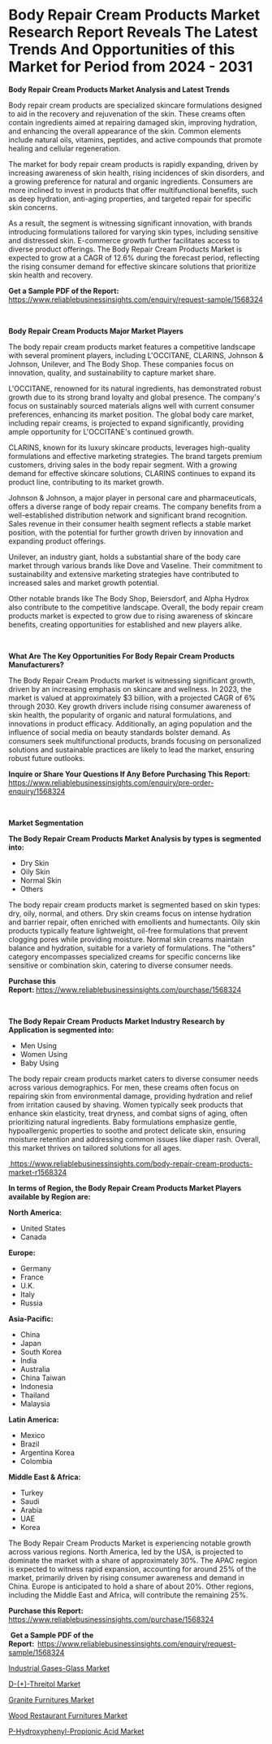 <p><h1>Body Repair Cream Products Market Research Report Reveals The Latest Trends And Opportunities of this Market for Period from 2024 - 2031</h1></p><p><strong>Body Repair Cream Products Market Analysis and Latest Trends</strong></p>
<p><p>Body repair cream products are specialized skincare formulations designed to aid in the recovery and rejuvenation of the skin. These creams often contain ingredients aimed at repairing damaged skin, improving hydration, and enhancing the overall appearance of the skin. Common elements include natural oils, vitamins, peptides, and active compounds that promote healing and cellular regeneration. </p><p>The market for body repair cream products is rapidly expanding, driven by increasing awareness of skin health, rising incidences of skin disorders, and a growing preference for natural and organic ingredients. Consumers are more inclined to invest in products that offer multifunctional benefits, such as deep hydration, anti-aging properties, and targeted repair for specific skin concerns. </p><p>As a result, the segment is witnessing significant innovation, with brands introducing formulations tailored for varying skin types, including sensitive and distressed skin. E-commerce growth further facilitates access to diverse product offerings. The Body Repair Cream Products Market is expected to grow at a CAGR of 12.6% during the forecast period, reflecting the rising consumer demand for effective skincare solutions that prioritize skin health and recovery.</p></p>
<p><strong>Get a Sample PDF of the Report:&nbsp;</strong> <a href="https://www.reliablebusinessinsights.com/enquiry/request-sample/1568324?utm_campaign=1113&utm_medium=2&utm_source=Github&utm_content=ia&utm_term=14102024&utm_id=body-repair-cream-products">https://www.reliablebusinessinsights.com/enquiry/request-sample/1568324</a></p>
<p>&nbsp;</p>
<p><strong>Body Repair Cream Products Major Market Players</strong></p>
<p><p>The body repair cream products market features a competitive landscape with several prominent players, including L'OCCITANE, CLARINS, Johnson & Johnson, Unilever, and The Body Shop. These companies focus on innovation, quality, and sustainability to capture market share.</p><p>L'OCCITANE, renowned for its natural ingredients, has demonstrated robust growth due to its strong brand loyalty and global presence. The company's focus on sustainably sourced materials aligns well with current consumer preferences, enhancing its market position. The global body care market, including repair creams, is projected to expand significantly, providing ample opportunity for L'OCCITANE's continued growth.</p><p>CLARINS, known for its luxury skincare products, leverages high-quality formulations and effective marketing strategies. The brand targets premium customers, driving sales in the body repair segment. With a growing demand for effective skincare solutions, CLARINS continues to expand its product line, contributing to its market growth.</p><p>Johnson & Johnson, a major player in personal care and pharmaceuticals, offers a diverse range of body repair creams. The company benefits from a well-established distribution network and significant brand recognition. Sales revenue in their consumer health segment reflects a stable market position, with the potential for further growth driven by innovation and expanding product offerings.</p><p>Unilever, an industry giant, holds a substantial share of the body care market through various brands like Dove and Vaseline. Their commitment to sustainability and extensive marketing strategies have contributed to increased sales and market growth potential.</p><p>Other notable brands like The Body Shop, Beiersdorf, and Alpha Hydrox also contribute to the competitive landscape. Overall, the body repair cream products market is expected to grow due to rising awareness of skincare benefits, creating opportunities for established and new players alike.</p></p>
<p>&nbsp;</p>
<p><strong>What Are The Key Opportunities For Body Repair Cream Products Manufacturers?</strong></p>
<p><p>The Body Repair Cream Products market is witnessing significant growth, driven by an increasing emphasis on skincare and wellness. In 2023, the market is valued at approximately $3 billion, with a projected CAGR of 6% through 2030. Key growth drivers include rising consumer awareness of skin health, the popularity of organic and natural formulations, and innovations in product efficacy. Additionally, an aging population and the influence of social media on beauty standards bolster demand. As consumers seek multifunctional products, brands focusing on personalized solutions and sustainable practices are likely to lead the market, ensuring robust future outlooks.</p></p>
<p><strong>Inquire or Share Your Questions If Any Before Purchasing This Report:</strong> <a href="https://www.reliablebusinessinsights.com/enquiry/pre-order-enquiry/1568324?utm_campaign=1113&utm_medium=2&utm_source=Github&utm_content=ia&utm_term=14102024&utm_id=body-repair-cream-products">https://www.reliablebusinessinsights.com/enquiry/pre-order-enquiry/1568324</a></p>
<p>&nbsp;</p>
<p><strong>Market Segmentation</strong></p>
<p><strong>The Body Repair Cream Products Market Analysis by types is segmented into:</strong></p>
<p><ul><li>Dry Skin</li><li>Oily Skin</li><li>Normal Skin</li><li>Others</li></ul></p>
<p><p>The body repair cream products market is segmented based on skin types: dry, oily, normal, and others. Dry skin creams focus on intense hydration and barrier repair, often enriched with emollients and humectants. Oily skin products typically feature lightweight, oil-free formulations that prevent clogging pores while providing moisture. Normal skin creams maintain balance and hydration, suitable for a variety of formulations. The "others" category encompasses specialized creams for specific concerns like sensitive or combination skin, catering to diverse consumer needs.</p></p>
<p><strong>Purchase this Report:&nbsp;</strong><a href="https://www.reliablebusinessinsights.com/purchase/1568324?utm_campaign=1113&utm_medium=2&utm_source=Github&utm_content=ia&utm_term=14102024&utm_id=body-repair-cream-products">https://www.reliablebusinessinsights.com/purchase/1568324</a></p>
<p>&nbsp;</p>
<p><strong>The Body Repair Cream Products Market Industry Research by Application is segmented into:</strong></p>
<p><ul><li>Men Using</li><li>Women Using</li><li>Baby Using</li></ul></p>
<p><p>The body repair cream products market caters to diverse consumer needs across various demographics. For men, these creams often focus on repairing skin from environmental damage, providing hydration and relief from irritation caused by shaving. Women typically seek products that enhance skin elasticity, treat dryness, and combat signs of aging, often prioritizing natural ingredients. Baby formulations emphasize gentle, hypoallergenic properties to soothe and protect delicate skin, ensuring moisture retention and addressing common issues like diaper rash. Overall, this market thrives on tailored solutions for all ages.</p></p>
<p><a href="https://www.reliablebusinessinsights.com/body-repair-cream-products-market-r1568324?utm_campaign=1113&utm_medium=2&utm_source=Github&utm_content=ia&utm_term=14102024&utm_id=body-repair-cream-products">&nbsp;https://www.reliablebusinessinsights.com/body-repair-cream-products-market-r1568324</a></p>
<p><strong>In terms of Region, the Body Repair Cream Products Market Players available by Region are:</strong></p>
<p>
    <p> <strong> North America: </strong>
        <ul>
            <li>United States</li>
            <li>Canada</li>
        </ul>
        </p> 
    <p> <strong> Europe: </strong>
        <ul>
            <li>Germany</li>
            <li>France</li>
            <li>U.K.</li>
            <li>Italy</li>
            <li>Russia</li>
        </ul>
        </p> 
    <p> <strong> Asia-Pacific: </strong>
        <ul>
            <li>China</li>
            <li>Japan</li>
            <li>South Korea</li>
            <li>India</li>
            <li>Australia</li>
            <li>China Taiwan</li>
            <li>Indonesia</li>
            <li>Thailand</li>
            <li>Malaysia</li>
        </ul>
        </p> 
    <p> <strong> Latin America: </strong>
        <ul>
            <li>Mexico</li>
            <li>Brazil</li>
            <li>Argentina Korea</li>
            <li>Colombia</li>
        </ul>
        </p> 
    <p> <strong> Middle East & Africa: </strong>
        <ul>
            <li>Turkey</li>
            <li>Saudi</li>
            <li>Arabia</li>
            <li>UAE</li>
            <li>Korea</li>
        </ul>
    </p>
    </p>
<p><p>The Body Repair Cream Products Market is experiencing notable growth across various regions. North America, led by the USA, is projected to dominate the market with a share of approximately 30%. The APAC region is expected to witness rapid expansion, accounting for around 25% of the market, primarily driven by rising consumer awareness and demand in China. Europe is anticipated to hold a share of about 20%. Other regions, including the Middle East and Africa, will contribute the remaining 25%.</p></p>
<p><strong>Purchase this Report: </strong><a href="https://www.reliablebusinessinsights.com/purchase/1568324?utm_campaign=1113&utm_medium=2&utm_source=Github&utm_content=ia&utm_term=14102024&utm_id=body-repair-cream-products">https://www.reliablebusinessinsights.com/purchase/1568324</a></p>
<p>&nbsp;<strong>Get a Sample PDF of the Report:&nbsp;&nbsp;</strong><a href="https://www.reliablebusinessinsights.com/enquiry/request-sample/1568324?utm_campaign=1113&utm_medium=2&utm_source=Github&utm_content=ia&utm_term=14102024&utm_id=body-repair-cream-products">https://www.reliablebusinessinsights.com/enquiry/request-sample/1568324</a></p>
<p><strong></strong></p>
<p><p><a href="https://www.linkedin.com/pulse/global-industrial-gases-glass-nexus-sector-confluences-regional-enzqf?trk=public_post_embed_feed-article-content&utm_campaign=1113&utm_medium=2&utm_source=Github&utm_content=ia&utm_term=14102024&utm_id=body-repair-cream-products">Industrial Gases-Glass Market</a></p><p><a href="https://www.linkedin.com/pulse/d-threitol-market-overview-global-trends-future-prospects-from-quflf?trk=public_post_embed_feed-article-content&utm_campaign=1113&utm_medium=2&utm_source=Github&utm_content=ia&utm_term=14102024&utm_id=body-repair-cream-products">D-(+)-Threitol Market</a></p><p><a href="https://github.com/shauntarfpso/Market-Research-Report-List-1/blob/main/granite-furnitures-market.md?utm_campaign=1113&utm_medium=2&utm_source=Github&utm_content=ia&utm_term=14102024&utm_id=body-repair-cream-products">Granite Furnitures Market</a></p><p><a href="https://github.com/keitelmoprotinu/Market-Research-Report-List-1/blob/main/wood-restaurant-furnitures-market.md?utm_campaign=1113&utm_medium=2&utm_source=Github&utm_content=ia&utm_term=14102024&utm_id=body-repair-cream-products">Wood Restaurant Furnitures Market</a></p><p><a href="https://www.linkedin.com/pulse/p-hydroxyphenyl-propionic-acid-market-overview-global-trends-pblyf?trk=public_post_embed_feed-article-content&utm_campaign=1113&utm_medium=2&utm_source=Github&utm_content=ia&utm_term=14102024&utm_id=body-repair-cream-products">P-Hydroxyphenyl-Propionic Acid Market</a></p></p>